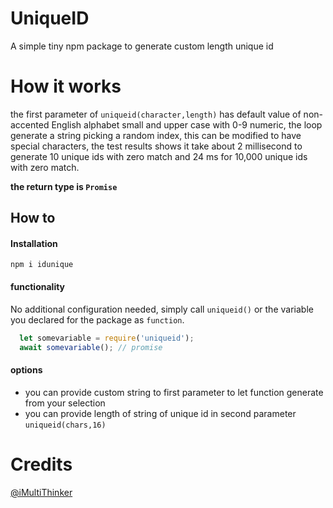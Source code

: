 # UniqueID

A simple tiny npm package to generate custom length unique id


# How it works

the first parameter of `uniqueid(character,length)` has default value of non-accented English alphabet small and upper case with 0-9 numeric, the loop generate a string picking a random index, this can be modified to have special characters, the test results shows it take about 2 millisecond to generate 10 unique ids with zero match and 24 ms for 10,000 unique ids with zero match. 

**the return type is ``Promise``**

## How to

#### Installation
``npm i idunique``
#### functionality
No additional configuration needed, simply call ``uniqueid()``  or the variable you declared for the package as ``function``.
```javascript
  let somevariable = require('uniqueid');
  await somevariable(); // promise
```
#### options
- you can provide custom string to first parameter to let function generate from your selection
- you can provide length of string of unique id in second parameter
``uniqueid(chars,16)``

# Credits

[@iMultiThinker](https://twitter.com/iMultiThinker)
